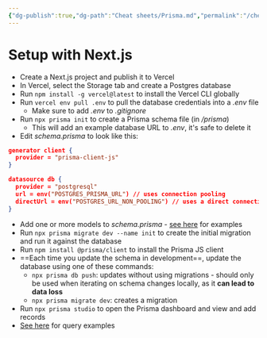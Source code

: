 ```yaml
---
{"dg-publish":true,"dg-path":"Cheat sheets/Prisma.md","permalink":"/cheat-sheets/prisma/","tags":["tech/databases"]}
---
```



# Setup with Next.js

- Create a Next.js project and publish it to Vercel
- In Vercel, select the Storage tab and create a Postgres database
- Run `npm install -g vercel@latest` to install the Vercel CLI globally
- Run `vercel env pull .env` to pull the database credentials into a *.env* file
    - Make sure to add *.env* to *.gitignore*
- Run `npx prisma init` to create a Prisma schema file (in */prisma*)
    - This will add an example database URL to *.env*, it's safe to delete it
- Edit *schema.prisma* to look like this:

```json
generator client {
  provider = "prisma-client-js"
}

datasource db {
  provider = "postgresql"
  url = env("POSTGRES_PRISMA_URL") // uses connection pooling
  directUrl = env("POSTGRES_URL_NON_POOLING") // uses a direct connection
}
```

- Add one or more models to *schema.prisma* - [see here](https://www.prisma.io/docs/orm/prisma-schema/data-model/models#relation-fields) for examples
- Run `npx prisma migrate dev --name init` to create the initial migration and run it against the database
- Run `npm install @prisma/client` to install the Prisma JS client
- ==Each time you update the schema in development==, update the database using one of these commands:
    - `npx prisma db push`: updates without using migrations - should only be used when iterating on schema changes locally, as it **can lead to data loss**
    - `npx prisma migrate dev`: creates a migration
- Run `npx prisma studio` to open the Prisma dashboard and view and add records
- [See here](https://www.prisma.io/docs/orm/prisma-client/queries/crud) for query examples
